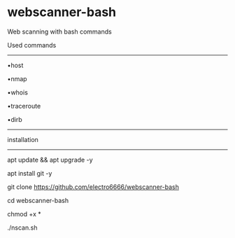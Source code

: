 # webscanner-bash
Web scanning with bash commands


Used commands
_______________
•host

•nmap

•whois

•traceroute

•dirb
________________

installation 
________________
apt update && apt upgrade -y

apt install git -y

git clone https://github.com/electro6666/webscanner-bash

cd webscanner-bash

chmod +x *

./nscan.sh
